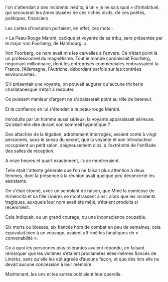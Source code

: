   
l'on s'attendait à des incidents inédits, à un « je ne sais quoi »
d'inhabituel, qui secouerait les âmes blasées de ces riches oisifs, de ces poètes, politiques, ﬁnanciers.

Les cartes d'invitation portaient, en effet, ces mots :

« La Peau-Rouge Marahi, cacique et voyante de sa tribu, sera présentée par le
major von Foorberg, de Hambourg. »

Von Foorberg, ce nom avait mis les cervelles à l'envers. Ce n’était point
là un professionnel du magnétisme. Tout le monde connaissait Foorberg,
négociant millionnaire, dont les entreprises commerciales embrassaient la
France, l’Allemagne, l'Autriche, débordant parfois sur les contrées
environnantes.

S'il présentait une voyante, on pouvait augurer qu'aucune tricherie
charlatanesque n’était à redouter.

Ce puissant manieur d’argent ne s'abaisserait point au rôle de bateleur.

Et la conﬁance en lui s'étendait à la peau-rouge Marahi.

Introduite par un homme aussi sérieux, la voyante apparaissait sérieuse.
Qu’allait-elle dire durant son sommeil hypnotique ?

Des attachés de la légation, adroitement interrogés, avaient conté à vingt
personnes, sous le sceau du secret, que la voyante et son introducteur
occupaient un petit salon, soigneusement clos, à l'extrêmité de l'enﬁlade
des salles de réception.

A onze heures et quart exactement, ils se montreraient.

Telle était l'attente générale que l’on ne faisait plus attention à deux
femmes, dont la présence à la réunion avait quelque peu déconcerté les assistants.

On s'était étonné, avec un semblant de raison, que Mme la comtesse de
Armencita et sa ﬁlle Linérès se montrassent ainsi, alors que les incidents
tragiques, auxquels leur nom avait été mêlé, s’étaient produits si récemment.

Cela indiquait, ou un grand courage, ou une inconscience coupable.

Six morts ou blessés, six ﬁancés hors de combat en peu de semaines, cela
équivalait bien à un veuvage, avaient affirmé les fanatiques de
« convenabilité ».

Ce à quoi les personnes plus tolérantes avaient répondu, en faisant remarquer
que les victimes s’étaient proclamées elles-mêmes ﬁancés de Linérès, sans qu'elle les eût agréés d’aucune façon, et que dès lors elle ne devait aucune concession à leur mémoire.

Maintenant, les uns et les autres oubliaient leur querelle.
